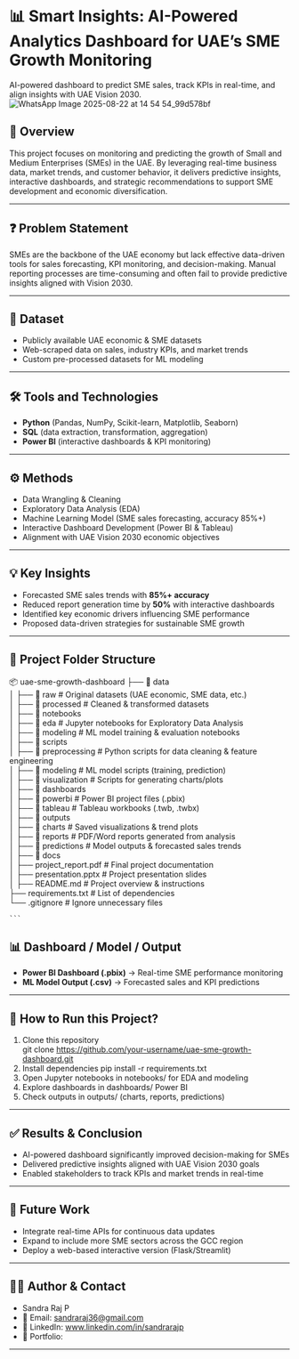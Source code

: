 # 📊 Smart Insights: AI-Powered Analytics Dashboard for UAE’s SME Growth Monitoring 
AI-powered dashboard to predict SME sales, track KPIs in real-time, and align insights with UAE Vision 2030.  
![WhatsApp Image 2025-08-22 at 14 54 54_99d578bf](https://github.com/user-attachments/assets/51528bb8-79f6-4d67-a2b6-3bc1e281e8d5)

## 📌 Overview  
This project focuses on monitoring and predicting the growth of Small and Medium Enterprises (SMEs) in the UAE. By leveraging real-time business data, market trends, and customer behavior, it delivers predictive insights, interactive dashboards, and strategic recommendations to support SME development and economic diversification.  

---

## ❓ Problem Statement  
SMEs are the backbone of the UAE economy but lack effective data-driven tools for sales forecasting, KPI monitoring, and decision-making. Manual reporting processes are time-consuming and often fail to provide predictive insights aligned with Vision 2030.  

---

## 📂 Dataset  
- Publicly available UAE economic & SME datasets  
- Web-scraped data on sales, industry KPIs, and market trends  
- Custom pre-processed datasets for ML modeling  

---

## 🛠️ Tools and Technologies  
- **Python** (Pandas, NumPy, Scikit-learn, Matplotlib, Seaborn)  
- **SQL** (data extraction, transformation, aggregation)  
- **Power BI** (interactive dashboards & KPI monitoring)  

---

## ⚙️ Methods  
- Data Wrangling & Cleaning  
- Exploratory Data Analysis (EDA)  
- Machine Learning Model (SME sales forecasting, accuracy 85%+)  
- Interactive Dashboard Development (Power BI & Tableau)  
- Alignment with UAE Vision 2030 economic objectives  

---

## 💡 Key Insights  
- Forecasted SME sales trends with **85%+ accuracy**  
- Reduced report generation time by **50%** with interactive dashboards  
- Identified key economic drivers influencing SME performance  
- Proposed data-driven strategies for sustainable SME growth  

---
## 📂 Project Folder Structure  

📦 uae-sme-growth-dashboard
├── 📂 data  
│   ├── 📂 raw               # Original datasets (UAE economic, SME data, etc.)  
│   ├── 📂 processed         # Cleaned & transformed datasets  
│
├── 📂 notebooks  
│   ├── 📂 eda               # Jupyter notebooks for Exploratory Data Analysis  
│   ├── 📂 modeling          # ML model training & evaluation notebooks  
│
├── 📂 scripts  
│   ├── 📂 preprocessing     # Python scripts for data cleaning & feature engineering  
│   ├── 📂 modeling          # ML model scripts (training, prediction)  
│   ├── 📂 visualization     # Scripts for generating charts/plots  
│
├── 📂 dashboards  
│   ├── 📂 powerbi           # Power BI project files (.pbix)  
│   ├── 📂 tableau           # Tableau workbooks (.twb, .twbx)  
│
├── 📂 outputs  
│   ├── 📂 charts            # Saved visualizations & trend plots  
│   ├── 📂 reports           # PDF/Word reports generated from analysis  
│   ├── 📂 predictions       # Model outputs & forecasted sales trends  
│
├── 📂 docs  
│   ├── project_report.pdf   # Final project documentation  
│   ├── presentation.pptx    # Project presentation slides  
│
├── README.md                # Project overview & instructions  
├── requirements.txt         # List of dependencies  
└── .gitignore               # Ignore unnecessary files  

 ```` ``` ````  
## 📊 Dashboard / Model / Output  
- **Power BI Dashboard (.pbix)** → Real-time SME performance monitoring  
- **ML Model Output (.csv)** → Forecasted sales and KPI predictions  

---

## 🚀 How to Run this Project?  
1. Clone this repository  
git clone https://github.com/your-username/uae-sme-growth-dashboard.git 
2. Install dependencies
pip install -r requirements.txt
3. Open Jupyter notebooks in notebooks/ for EDA and modeling
4. Explore dashboards in dashboards/ Power BI 
5. Check outputs in outputs/ (charts, reports, predictions)

---

## ✅ Results & Conclusion
- AI-powered dashboard significantly improved decision-making for SMEs
- Delivered predictive insights aligned with UAE Vision 2030 goals
- Enabled stakeholders to track KPIs and market trends in real-time

---

## 🔮 Future Work
- Integrate real-time APIs for continuous data updates
- Expand to include more SME sectors across the GCC region
- Deploy a web-based interactive version (Flask/Streamlit)

---

## 👩‍💻 Author & Contact

- Sandra Raj P
- 📧 Email: sandraraj36@gmail.com
- 💼 LinkedIn: www.linkedin.com/in/sandrarajp
- 📂 Portfolio: 
---
